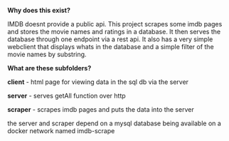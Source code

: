 **Why does this exist?**

IMDB doesnt provide a public api.  This project scrapes some imdb pages and stores the movie names and ratings in a database.  It then serves the database through one endpoint via a rest api.  It also has a very simple webclient that displays whats in the database and a simple filter of the movie names by substring.


**What are these subfolders?**

**client** - html page for viewing data in the sql db via the server

**server** - serves getAll function over http

**scraper** - scrapes imdb pages and puts the data into the server




the server and scraper depend on a mysql database being available on a docker network named imdb-scrape
